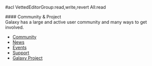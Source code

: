 #acl VettedEditorGroup:read,write,revert All:read
<div class='center'>
#### Community & Project

</div>
Galaxy has a large and active user community and many ways to get involved.  

* [Community](/src/Community/index.md)
* [News](/src/News/index.md)
* [Events](/src/Events/index.md)
* [Support](/src/Support/index.md)
* [Galaxy Project](/src/GalaxyProject/index.md)

